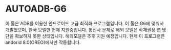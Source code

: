 # AUTOADB-G6
이 툴은 ADB를 이용한 안드로이드 고급 최적화 프로그램입니다.
이 툴은 G6에 맞춰서 개발했으며, 한국 모델만 현제 지원중입니다.
통신사 문제로 해외 모델은 삭제권장 앱 명단을 확보하지 못한 상태입니다.
해외모델은 추후 지원 예정입니다.
현제 이 프로그램은 andorid 8.0(OREO)에서만 작동합니다.
